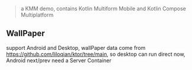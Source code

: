 > a KMM demo, contains Kotlin Multiform Mobile and Kotlin Compose Multiplatform

## WallPaper
support Android and Desktop, wallPaper data come from https://github.com/liloqian/ktor/tree/main, so desktop can run direct now, Android next/prev need a Server Container
